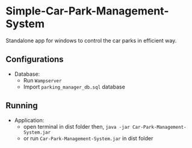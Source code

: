 # Simple-Car-Park-Management-System
Standalone app for windows to control the car parks in efficient way.

## Configurations
  - Database:
    - Run `Wampserver`
    - Import `parking_manager_db.sql` database

## Running
  - Application:
    - open terminal in dist folder then, `java -jar Car-Park-Management-System.jar`
    - or run `Car-Park-Management-System.jar` in dist folder
    
